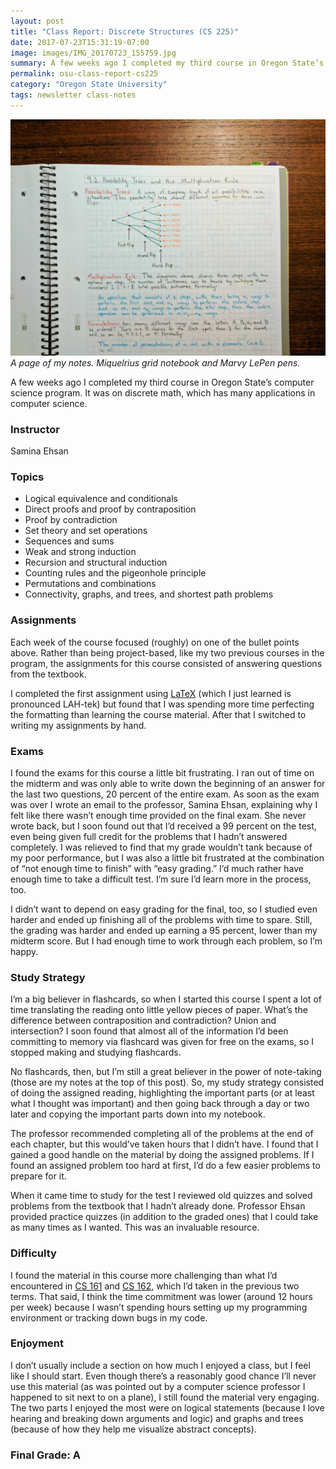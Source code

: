 ```yaml
---
layout: post
title: "Class Report: Discrete Structures (CS 225)"
date: 2017-07-23T15:31:19-07:00
image: images/IMG_20170723_155759.jpg
summary: A few weeks ago I completed my third course in Oregon State’s computer science program. It was on discrete math, which has many applications in computer science. Here are some thoughts and tips.
permalink: osu-class-report-cs225
category: "Oregon State University"
tags: newsletter class-notes
---
```


![Notes. Miquelrius grid notebook and Marvy LePen pens.](images/IMG_20170723_155759.jpg)
*A page of my notes. Miquelrius grid notebook and Marvy LePen pens.*

A few weeks ago I completed my third course in Oregon State’s computer science program. It was on discrete math, which has many applications in computer science.

### Instructor

Samina Ehsan

### Topics
- Logical equivalence and conditionals
- Direct proofs and proof by contraposition
- Proof by contradiction
- Set theory and set operations
- Sequences and sums
- Weak and strong induction
- Recursion and structural induction
- Counting rules and the pigeonhole principle
- Permutations and combinations
- Connectivity, graphs, and trees, and shortest path problems

### Assignments

Each week of the course focused (roughly) on one of the bullet points above. Rather than being project-based, like my two previous courses in the program, the assignments for this course consisted of answering questions from the textbook.

I completed the first assignment using [LaTeX](https://en.wikipedia.org/wiki/LaTeX) (which I just learned is pronounced LAH-tek) but found that I was spending more time perfecting the formatting than learning the course material. After that I switched to writing my assignments by hand.

### Exams

I found the exams for this course a little bit frustrating. I ran out of time on the midterm and was only able to write down the beginning of an answer for the last two questions, 20 percent of the entire exam. As soon as the exam was over I wrote an email to the professor, Samina Ehsan, explaining why I felt like there wasn’t enough time provided on the final exam. She never wrote back, but I soon found out that I’d received a 99 percent on the test, even being given full credit for the problems that I hadn’t answered completely. I was relieved to find that my grade wouldn’t tank because of my poor performance, but I was also a little bit frustrated at the combination of “not enough time to finish” with “easy grading.” I’d much rather have enough time to take a difficult test. I’m sure I’d learn more in the process, too.

I didn’t want to depend on easy grading for the final, too, so I studied even harder and ended up finishing all of the problems with time to spare. Still, the grading was harder and ended up earning a 95 percent, lower than my midterm score. But I had enough time to work through each problem, so I’m happy.

### Study Strategy

I’m a big believer in flashcards, so when I started this course I spent a lot of time translating the reading onto little yellow pieces of paper. What’s the difference between contraposition and contradiction? Union and intersection? I soon found that almost all of the information I’d been committing to memory via flashcard was given for free on the exams, so I stopped making and studying flashcards.

No flashcards, then, but I’m still a great believer in the power of note-taking (those are my notes at the top of this post). So, my study strategy consisted of doing the assigned reading, highlighting the important parts (or at least what I thought was important) and then going back through a day or two later and copying the important parts down into my notebook.

The professor recommended completing all of the problems at the end of each chapter, but this would’ve taken hours that I didn’t have. I found that I gained a good handle on the material by doing the assigned problems. If I found an assigned problem too hard at first, I’d do a few easier problems to prepare for it.

When it came time to study for the test I reviewed old quizzes and solved problems from the textbook that I hadn’t already done. Professor Ehsan provided practice quizzes (in addition to the graded ones) that I could take as many times as I wanted. This was an invaluable resource.

### Difficulty

I found the material in this course more challenging than what I’d encountered in [CS 161](class-report-introduction-to-programming-cs-161) and [CS 162](class-report-intro-to-programming-ii-cs-162), which I’d taken in the previous two terms. That said, I think the time commitment was lower (around 12 hours per week) because I wasn’t spending hours setting up my programming environment or tracking down bugs in my code.

### Enjoyment

I don’t usually include a section on how much I enjoyed a class, but I feel like I should start. Even though there’s a reasonably good chance I’ll never use this material (as was pointed out by a computer science professor I happened to sit next to on a plane), I still found the material very engaging. The two parts I enjoyed the most were on logical statements (because I love hearing and breaking down arguments and logic) and graphs and trees (because of how they help me visualize abstract concepts).

### Final Grade: A